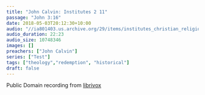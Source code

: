 ```yaml
---
title: "John Calvin: Institutes 2 11"
passage: "John 3:16"
date: 2018-05-03T20:12:30+10:00
audio: "//ia801403.us.archive.org/29/items/institutes_christian_religion2_1003_librivox/institutesofchristianreligion2_11_calvin_64kb.mp3"
audio_duration: 22:23
audio_size: 10748346
images: []
preachers: ["John Calvin"]
series: ["Test"]
tags: ["theology","redemption", "historical"]
draft: false
---
```

Public Domain recording from [librivox](https://librivox.org/institutes-of-the-christian-religion-book-two-by-john-calvin/)
